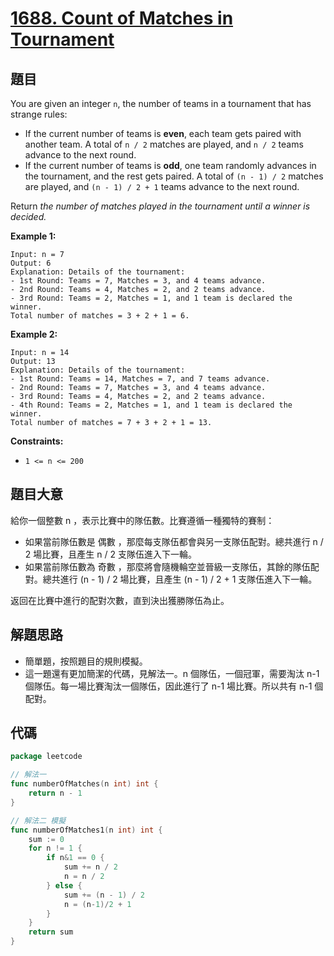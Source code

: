 # [1688. Count of Matches in Tournament](https://leetcode.com/problems/count-of-matches-in-tournament/)


## 題目

You are given an integer `n`, the number of teams in a tournament that has strange rules:

- If the current number of teams is **even**, each team gets paired with another team. A total of `n / 2` matches are played, and `n / 2` teams advance to the next round.
- If the current number of teams is **odd**, one team randomly advances in the tournament, and the rest gets paired. A total of `(n - 1) / 2` matches are played, and `(n - 1) / 2 + 1` teams advance to the next round.

Return *the number of matches played in the tournament until a winner is decided.*

**Example 1:**

```
Input: n = 7
Output: 6
Explanation: Details of the tournament: 
- 1st Round: Teams = 7, Matches = 3, and 4 teams advance.
- 2nd Round: Teams = 4, Matches = 2, and 2 teams advance.
- 3rd Round: Teams = 2, Matches = 1, and 1 team is declared the winner.
Total number of matches = 3 + 2 + 1 = 6.
```

**Example 2:**

```
Input: n = 14
Output: 13
Explanation: Details of the tournament:
- 1st Round: Teams = 14, Matches = 7, and 7 teams advance.
- 2nd Round: Teams = 7, Matches = 3, and 4 teams advance.
- 3rd Round: Teams = 4, Matches = 2, and 2 teams advance.
- 4th Round: Teams = 2, Matches = 1, and 1 team is declared the winner.
Total number of matches = 7 + 3 + 2 + 1 = 13.
```

**Constraints:**

- `1 <= n <= 200`

## 題目大意

給你一個整數 n ，表示比賽中的隊伍數。比賽遵循一種獨特的賽制：

- 如果當前隊伍數是 偶數 ，那麼每支隊伍都會與另一支隊伍配對。總共進行 n / 2 場比賽，且產生 n / 2 支隊伍進入下一輪。
- 如果當前隊伍數為 奇數 ，那麼將會隨機輪空並晉級一支隊伍，其餘的隊伍配對。總共進行 (n - 1) / 2 場比賽，且產生 (n - 1) / 2 + 1 支隊伍進入下一輪。

返回在比賽中進行的配對次數，直到決出獲勝隊伍為止。

## 解題思路

- 簡單題，按照題目的規則模擬。
- 這一題還有更加簡潔的代碼，見解法一。n 個隊伍，一個冠軍，需要淘汰 n-1 個隊伍。每一場比賽淘汰一個隊伍，因此進行了 n-1 場比賽。所以共有 n-1 個配對。

## 代碼

```go
package leetcode

// 解法一
func numberOfMatches(n int) int {
	return n - 1
}

// 解法二 模擬
func numberOfMatches1(n int) int {
	sum := 0
	for n != 1 {
		if n&1 == 0 {
			sum += n / 2
			n = n / 2
		} else {
			sum += (n - 1) / 2
			n = (n-1)/2 + 1
		}
	}
	return sum
}
```